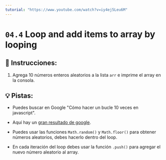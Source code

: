 ```yaml
---
tutorial: "https://www.youtube.com/watch?v=iy4ej5Leu6M"
---
```


# `04.4` Loop and add items to array by looping

## 📝 Instrucciones:

1. Agrega 10 números enteros aleatorios a la lista `arr` e imprime el array en la consola.

## 💡 Pistas:

+ Puedes buscar en Google "Cómo hacer un bucle 10 veces en javascript".

+ Aquí hay un [gran resultado de google](https://stackoverflow.com/questions/45024991/run-a-loop-n-times).

+ Puedes usar las funciones `Math.random()` y `Math.floor()` para obtener números aleatorios, debes hacerlo dentro del loop.

+ En cada iteración del loop debes usar la función `.push()` para agregar el nuevo número aleatorio al array. 
